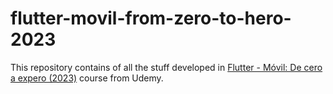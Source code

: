 # flutter-movil-from-zero-to-hero-2023

This repository contains of all the stuff developed in [Flutter - Móvil: De cero a expero (2023)](https://www.udemy.com/course/flutter-cero-a-experto/) course from Udemy.
